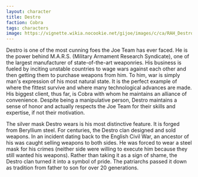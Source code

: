```yaml
---
layout: character
title: Destro
faction: Cobra
tags: characters
image: https://vignette.wikia.nocookie.net/gijoe/images/c/ca/RAH_Destro02.jpg/revision/latest?cb=20080730134919
---
```


Destro is one of the most cunning foes the Joe Team has ever faced. He is 
the power behind M.A.R.S. (Military Armament Research Syndicate), one of 
the largest manufacturer of state-of-the-art weaponries. His business is 
fueled by inciting unstable countries to wage wars against each other and 
then getting them to purchase weapons from him. To him, war is simply man's 
expression of his most natural state. It is the perfect example of where the
fittest survive and where many technological advances are made. His biggest
client, thus far, is Cobra with whom he maintains an alliance of 
convenience. Despite being a manipulative person, Destro maintains a sense
of honor and actually respects the Joe Team for their skills and 
expertise, if not their motivation.

The silver mask Destro wears is his most distinctive feature. It is forged from Beryllium steel. For centuries, the Destro clan designed and sold weapons. In an incident dating back to the English Civil War, an ancestor of his was caught selling weapons to both sides. He was forced to wear a steel mask for his crimes (neither side were willing to execute him because they still wanted his weapons). Rather than taking it as a sign of shame, the Destro clan turned it into a symbol of pride. The patriarchs passed it down as tradition from father to son for over 20 generations. 